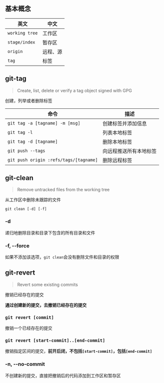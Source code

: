 ## 基本概念

| 英文 | 中文 |
| --- | --- |
| `working tree` | 工作区 |
| `stage/index` | 暂存区 |
| `origin` | 远程、源 |
| `tag` | 标签 |

## git-tag
> Create, list, delete or verify a tag object signed with GPG

创建，列举或者删除标签

| 命令 | 描述 |
| --- | --- |
| `git tag -a [tagname] -m [msg]` | 创建标签并添加信息 |
| `git tag -l` | 列表本地标签 |
| `git tag -d [tagname]` | 删除本地标签 |
| `git push --tags` | 向远程推送所有本地标签 |
| `git push origin :refs/tags/[tagname]` | 删除远程标签 |

## git-clean

> Remove untracked files from the working tree

从工作区中删除未跟踪的文件

`git clean [-d] [-f]`

### -d

递归地删除目录和目录下包含的所有目录和文件

### -f, --force

如果不添加该选项，`git clean`会没有删除文件和目录的权限



## git-revert

> Revert some existing commits

撤销已经存在的提交

**通过创建新的提交，去撤销已经存在的提交**

### `git revert [commit]`

撤销一个已经存在的提交

### `git revert [start-commit]..[end-commit]`

撤销指定区间的提交，**前开后闭，不包括`[start-commit]`，包括`[end-commit]`**

### -n, --no-commit

不创建新的提交，直接把撤销后的代码添加到工作区和暂存区
